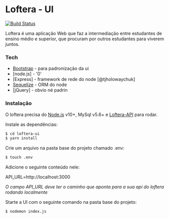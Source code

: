 # Loftera - UI

[![Build Status](https://travis-ci.org/joemccann/dillinger.svg?branch=master)](https://travis-ci.org/joemccann/dillinger)

Loftera é uma aplicação Web que faz a intermediação entre estudantes de ensino médio e superior, que procuram por outros estudantes para viverem juntos.

### Tech

* [Bootstrap](https://getbootstrap.com/) - para padronização da ui
* [node.js] - '0'
* [Express] - framework de rede do node [@tjholowaychuk]
* [Sequelize](https://getbootstrap.com/) - ORM do node
* [jQuery] - obvio né padrin

### Instalação

O loftera precisa do [Node.js](https://nodejs.org/) v10+, MySql v5.6+ e [Loftera-API](https://github.com/icarodemorais/loftera-api) para rodar.

Instale as dependências:

```sh
$ cd loftera-ui
$ yarn install
```

Crie um arquivo na pasta base do projeto chamado .env:

```sh
$ touch .env
```

Adicione o seguinte conteúdo nele:

API_URL=http://localhost:3000

*O campo API_URL deve ter o caminho que aponta para a sua api do loftera rodando localmente*

Starte a UI com o seguinte comando na pasta base do projeto:

```sh
$ nodemon index.js
```